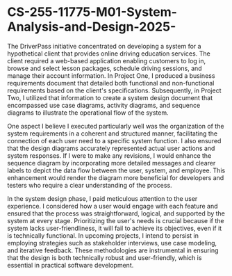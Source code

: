 # CS-255-11775-M01-System-Analysis-and-Design-2025-

The DriverPass initiative concentrated on developing a system for a hypothetical client that provides online driving education services. The client required a web-based application enabling customers to log in, browse and select lesson packages, schedule driving sessions, and manage their account information. In Project One, I produced a business requirements document that detailed both functional and non-functional requirements based on the client's specifications. Subsequently, in Project Two, I utilized that information to create a system design document that encompassed use case diagrams, activity diagrams, and sequence diagrams to illustrate the operational flow of the system.

One aspect I believe I executed particularly well was the organization of the system requirements in a coherent and structured manner, facilitating the connection of each user need to a specific system function. I also ensured that the design diagrams accurately represented actual user actions and system responses. If I were to make any revisions, I would enhance the sequence diagram by incorporating more detailed messages and clearer labels to depict the data flow between the user, system, and employee. This enhancement would render the diagram more beneficial for developers and testers who require a clear understanding of the process.

In the system design phase, I paid meticulous attention to the user experience. I considered how a user would engage with each feature and ensured that the process was straightforward, logical, and supported by the system at every stage. Prioritizing the user's needs is crucial because if the system lacks user-friendliness, it will fail to achieve its objectives, even if it is technically functional. In upcoming projects, I intend to persist in employing strategies such as stakeholder interviews, use case modeling, and iterative feedback. These methodologies are instrumental in ensuring that the design is both technically robust and user-friendly, which is essential in practical software development.
